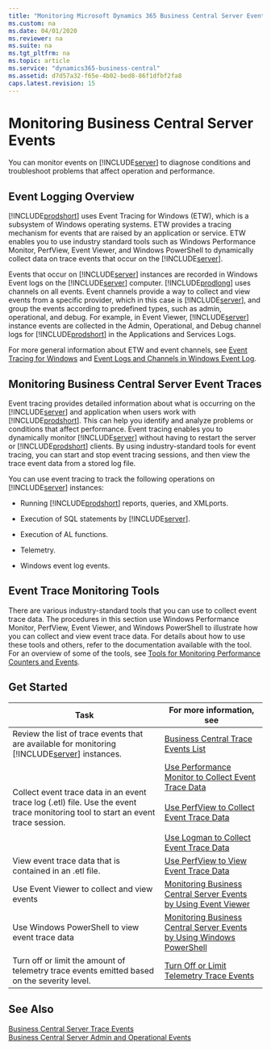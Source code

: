 ```yaml
---
title: "Monitoring Microsoft Dynamics 365 Business Central Server Events"
ms.custom: na
ms.date: 04/01/2020
ms.reviewer: na
ms.suite: na
ms.tgt_pltfrm: na
ms.topic: article
ms.service: "dynamics365-business-central"
ms.assetid: d7d57a32-f65e-4b02-bed8-86f1dfbf2fa8
caps.latest.revision: 15
---
```

# Monitoring Business Central Server Events
You can monitor events on [!INCLUDE[server](../developer/includes/server.md)] to diagnose conditions and troubleshoot problems that affect operation and performance.  

## Event Logging Overview  
 [!INCLUDE[prodshort](../developer/includes/prodshort.md)] uses Event Tracing for Windows \(ETW\), which is a subsystem of Windows operating systems. ETW provides a tracing mechanism for events that are raised by an application or service. ETW enables you to use industry standard tools such as Windows Performance Monitor, PerfView, Event Viewer, and Windows PowerShell to dynamically collect data on trace events that occur on the [!INCLUDE[server](../developer/includes/server.md)].  

 Events that occur on [!INCLUDE[server](../developer/includes/server.md)] instances are recorded in Windows Event logs on the [!INCLUDE[server](../developer/includes/server.md)] computer. [!INCLUDE[prodlong](../developer/includes/prodlong.md)] uses channels on all events. Event channels provide a way to collect and view events from a specific provider, which in this case is [!INCLUDE[server](../developer/includes/server.md)], and group the events according to predefined types, such as admin, operational, and debug. For example, in Event Viewer, [!INCLUDE[server](../developer/includes/server.md)] instance events are collected in the Admin, Operational, and Debug channel logs for [!INCLUDE[prodshort](../developer/includes/prodshort.md)] in the Applications and Services Logs.  

 For more general information about ETW and event channels, see [Event Tracing for Windows](https://go.microsoft.com/fwlink/?LinkID=313939) and [Event Logs and Channels in Windows Event Log](https://go.microsoft.com/fwlink/?LinkID=517298).  

## Monitoring Business Central Server Event Traces
Event tracing provides detailed information about what is occurring on the [!INCLUDE[server](../developer/includes/server.md)] and application when users work with [!INCLUDE[prodshort](../developer/includes/prodshort.md)]. This can help you identify and analyze problems or conditions that affect performance. Event tracing enables you to dynamically monitor [!INCLUDE[server](../developer/includes/server.md)] without having to restart the server or [!INCLUDE[prodshort](../developer/includes/prodshort.md)] clients. By using industry-standard tools for event tracing, you can start and stop event tracing sessions, and then view the trace event data from a stored log file.  
  
You can use event tracing to track the following operations on [!INCLUDE[server](../developer/includes/server.md)] instances:  
  
-   Running [!INCLUDE[prodshort](../developer/includes/prodshort.md)] reports, queries, and XMLports.  
  
-   Execution of SQL statements by [!INCLUDE[server](../developer/includes/server.md)].  
  
-   Execution of AL functions.  

-   Telemetry. 
  
-   Windows event log events.  
  
## Event Trace Monitoring Tools  
There are various industry-standard tools that you can use to collect event trace data. The procedures in this section use Windows Performance Monitor, PerfView, Event Viewer, and Windows PowerShell to illustrate how you can collect and view event trace data. For details about how to use these tools and others, refer to the documentation available with the tool. For an overview of some of the tools, see [Tools for Monitoring Performance Counters and Events](tools-monitor-performance-counters-and-events.md). 
  
## <a name="GetStartedEvents"></a>Get Started  
  
|Task|For more information, see|  
|----------|-------------------------------|  
|Review the list of trace events that are available for monitoring [!INCLUDE[server](../developer/includes/server.md)] instances.|[Business Central Trace Events List](server-trace-events.md)|  
|Collect event trace data in an event trace log \(.etl\) file. Use the event trace monitoring tool to start an event trace session.|[Use Performance Monitor to Collect Event Trace Data](monitor-use-performance-monitor-collect-event-trace-data.md)<br /><br /> [Use PerfView to Collect Event Trace Data](monitor-use-perfview-collect-event-trace-data.md)<br /><br />[Use Logman to Collect Event Trace Data](monitor-use-logman-collect-event-trace-data.md)|  
|View event trace data that is contained in an .etl file.|[Use PerfView to View Event Trace Data](monitor-use-perfview-view-event-trace-data.md)|  
|Use Event Viewer to collect and view events |[Monitoring Business Central Server Events by Using Event Viewer](monitor-server-events-windows-event-log.md) |  
|Use Windows PowerShell to view event trace data|[Monitoring Business Central Server Events by Using Windows PowerShell](monitor-server-events-with-powershell.md)|
|Turn off or limit the amount of telemetry trace events emitted based on the severity level.|[Turn Off or Limit Telemetry Trace Events](disable-limit-telemetry-events.md)|   
  
## See Also    
[Business Central Server Trace Events](server-trace-events.md)  
[Business Central Server Admin and Operational Events](server-events.md)  
